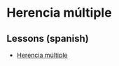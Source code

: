 # Herencia múltiple

## Lessons (spanish)

- [Herencia múltiple](https://ravenhill.pages.dev/ccxxxx/lessons/programacion-orientada-a-objetos-iv)
